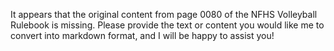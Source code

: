 It appears that the original content from page 0080 of the NFHS Volleyball Rulebook is missing. Please provide the text or content you would like me to convert into markdown format, and I will be happy to assist you!
